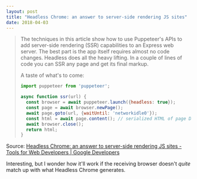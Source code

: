 ```yaml
---
layout: post
title: "Headless Chrome: an answer to server-side rendering JS sites"
date: 2018-04-03
---
```


> The techniques in this article show how to use Puppeteer's APIs to add server-side rendering (SSR) capabilities to an Express web server. The best part is the app itself requires almost no code changes. Headless does all the heavy lifting. In a couple of lines of code you can SSR any page and get its final markup.
> 
> A taste of what's to come:
> 
> ```javascript
> import puppeteer from 'puppeteer';
> 
> async function ssr(url) {
>   const browser = await puppeteer.launch({headless: true});
>   const page = await browser.newPage();
>   await page.goto(url, {waitUntil: 'networkidle0'});
>   const html = await page.content(); // serialized HTML of page DOM.
>   await browser.close();
>   return html;
> }
> ```

Source: [Headless Chrome: an answer to server-side rendering JS sites  -  Tools for Web Developers  |  Google Developers](https://developers.google.com/web/tools/puppeteer/articles/ssr)

Interesting, but I wonder how it'll work if the receiving browser doesn't _quite_ match up with what Headless Chrome generates.
